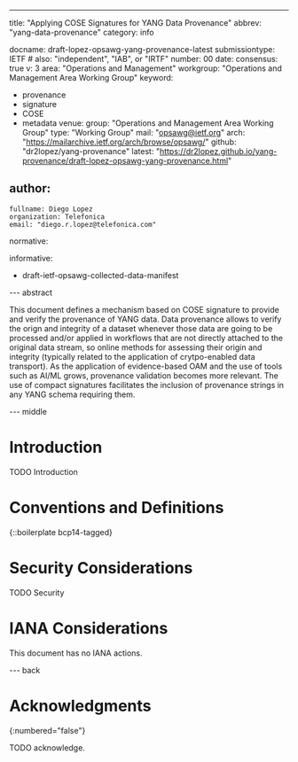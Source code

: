 ---
title: "Applying COSE Signatures for YANG Data Provenance"
abbrev: "yang-data-provenance"
category: info

docname: draft-lopez-opsawg-yang-provenance-latest
submissiontype: IETF  # also: "independent", "IAB", or "IRTF"
number: 00
date:
consensus: true
v: 3
area: "Operations and Management"
workgroup: "Operations and Management Area Working Group"
keyword:
 - provenance
 - signature
 - COSE
 - metadata
venue:
  group: "Operations and Management Area Working Group"
  type: "Working Group"
  mail: "opsawg@ietf.org"
  arch: "https://mailarchive.ietf.org/arch/browse/opsawg/"
  github: "dr2lopez/yang-provenance"
  latest: "https://dr2lopez.github.io/yang-provenance/draft-lopez-opsawg-yang-provenance.html"

author:
 -
    fullname: Diego Lopez
    organization: Telefonica
    email: "diego.r.lopez@telefonica.com"

normative:

informative:
- draft-ietf-opsawg-collected-data-manifest

--- abstract

This document defines a mechanism based on COSE signature to provide and verify the provenance of YANG data. Data provenance allows to verify the orign and integrity of a dataset whenever those data are going to be processed and/or applied in workflows that are not directly attached to the original data stream, so online methods for assessing their origin and integrity (typically related to the application of crytpo-enabled data transport). As the application of evidence-based OAM and the use of tools such as AI/ML grows, provenance validation becomes more relevant. The use of compact signatures facilitates the inclusion of provenance strings in any YANG schema requiring them.

--- middle

# Introduction

TODO Introduction


# Conventions and Definitions

{::boilerplate bcp14-tagged}


# Security Considerations

TODO Security


# IANA Considerations

This document has no IANA actions.


--- back

# Acknowledgments
{:numbered="false"}

TODO acknowledge.
